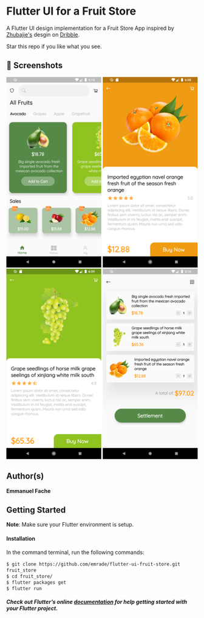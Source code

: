 # Flutter UI for  a Fruit Store

A Flutter UI design implementation for a Fruit Store App inspired by <a href="https://dribbble.com/Zhubajie">Zhubajie's</a> desgin on <a href="https://dribbble.com/shots/6752461-Fresh-app">Dribble</a>.


Star this repo if you like what you see.

## 📸 Screenshots

<img src="screenshots/1.png" width="250"/> <img src="screenshots/2.png" width="250"/> <img src="screenshots/3.png" width="250"/> <img src="screenshots/4.png" width="250"/>


## Author(s)
**Emmanuel Fache**

## Getting Started

**Note**: Make sure your Flutter environment is setup.
#### Installation

In the command terminal, run the following commands:

    $ git clone https://github.com/emrade/flutter-ui-fruit-store.git fruit_store
    $ cd fruit_store/
    $ flutter packages get
    $ flutter run

##### Check out Flutter’s online [documentation](http://flutter.io/) for help getting started with your Flutter project.

